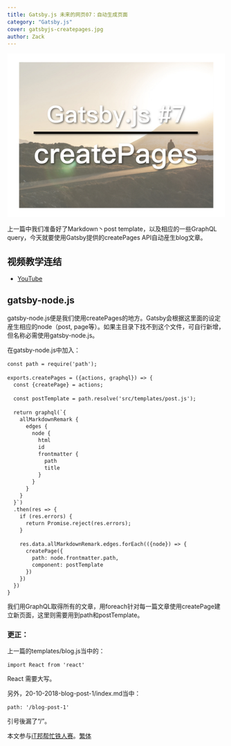 ```yaml
---
title: Gatsby.js 未来的网页07：自动生成页面
category: "Gatsby.js"
cover: gatsbyjs-createpages.jpg
author: Zack
---
```


![Gatsby.js 自動生成頁面](gatsbyjs-createpages.jpg)

上一篇中我们准备好了Markdown丶post template，以及相应的一些GraphQL query，今天就要使用Gatsby提供的createPages API自动産生blog文章。

## 视频教学连结
* [YouTube](https://youtu.be/BTV_V2IokF0)

## gatsby-node.js
gatsby-node.js便是我们使用createPages的地方。Gatsby会根据这里面的设定産生相应的node（post, page等）。如果主目录下找不到这个文件，可自行新增，但名称必需使用gatsby-node.js。

在gatsby-node.js中加入：

```
const path = require('path');

exports.createPages = ({actions, graphql}) => {
  const {createPage} = actions;

  const postTemplate = path.resolve('src/templates/post.js');

  return graphql(`{
    allMarkdownRemark {
      edges {
        node {
          html
          id
          frontmatter {
            path
            title
          }
        }
      }
    }
  }`)
  .then(res => {
    if (res.errors) {
      return Promise.reject(res.errors);
    }

    res.data.allMarkdownRemark.edges.forEach(({node}) => {
      createPage({
        path: node.frontmatter.path,
        component: postTemplate
      })
    })
  })
}
```

我们用GraphQL取得所有的文章，用foreach针对每一篇文章使用createPage建立新页面，这里则需要用到path和postTemplate。

### 更正：
上一篇的templates/blog.js当中的：
```
import React from 'react'
```
React 需要大写。

另外，20-10-2018-blog-post-1/index.md当中：
```
path: '/blog-post-1'
```
引号後漏了“/”。

本文参与[iT邦帮忙铁人赛](https://ithelp.ithome.com.tw/articles/10201974)。[繁体](https://nodejust.com/gatsbyjs/)